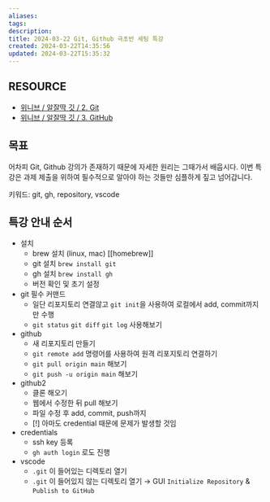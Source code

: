 ```yaml
---
aliases: 
tags: 
description:
title: 2024-03-22 Git, Github 극초반 세팅 특강
created: 2024-03-22T14:35:56
updated: 2024-03-22T15:35:32
---
```


## RESOURCE

- [위니브 / 알잘딱 깃 / 2. Git](https://paullabworkspace.notion.site/2-Git-560d34629faf4d4cb19ad0462bbb4dc7)
- [위니브 / 알잘딱 깃 / 3. GitHub](https://paullabworkspace.notion.site/3-GitHub-5af717e53119443d9de827abaa710ced)

## 목표

어차피 Git, Github 강의가 존재하기 때문에 자세한 원리는 그때가서 배웁시다. 이번 특강은 과제 제출을 위하여 필수적으로 알아야 하는 것들만 심플하게 짚고 넘어갑니다.

키워드: git, gh, repository, vscode

## 특강 안내 순서

- 설치
	- brew 설치 (linux, mac) [[homebrew]]
	- git 설치 `brew install git`
	- gh 설치 `brew install gh`
	- 버전 확인 및 초기 설정
- git 필수 커맨드
	- 일단 리포지토리 연결않고 `git init`을 사용하여 로컬에서 add, commit까지만 수행
	- `git status` `git diff` `git log` 사용해보기
- github
	- 새 리포지토리 만들기
	- `git remote add` 명령어를 사용하여 원격 리포지토리 연결하기
	- `git pull origin main` 해보기
	- `git push -u origin main` 해보기
- github2
	- 클론 해오기
	- 웹에서 수정한 뒤 pull 해보기
	- 파일 수정 후 add, commit, push까지
	- [!] 아마도 credential 때문에 문제가 발생할 것임
- credentials
	- ssh key 등록
	- `gh auth login` 로도 진행
- vscode
	- `.git` 이 들어있는 디렉토리 열기
	- `.git` 이 들어있지 않는 디렉토리 열기 → GUI `Initialize Repository` & `Publish to GitHub`
